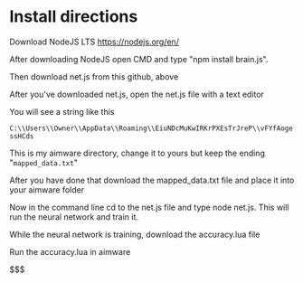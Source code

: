 # Install directions

Download NodeJS LTS https://nodejs.org/en/

After downloading NodeJS open CMD and type "npm install brain.js".

Then download net.js from this github, above

After you've downloaded net.js, open the net.js file with a text editor

You will see a string like this

`C:\\Users\\Owner\\AppData\\Roaming\\EiuNDcMuKwIRKrPXEsTrJreP\\vFYfAogessHCds`

This is my aimware directory, change it to yours but keep the ending "`mapped_data.txt`"

After you have done that download the mapped_data.txt file and place it into your aimware folder

Now in the command line cd to the net.js file and type node net.js. This will run the neural network and train it.

While the neural network is training, download the accuracy.lua file

Run the accuracy.lua in aimware


$$$
